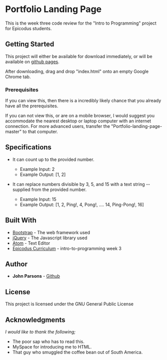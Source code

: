 # Portfolio Landing Page

This is the week three code review for the "Intro to Programming" project for Epicodus students.

## Getting Started

This project will either be available for download immediately, or will be available on [github pages](johnmichaelparsons.github.io/week-3.html).

After downloading, drag and drop "index.html" onto an empty Google Chrome tab.

### Prerequisites

If you can view this, then there is a incredibly likely chance that you already have all the prerequisites.

If you can not view this, or are on a mobile browser, I would suggest you accommodate the nearest desktop or laptop computer with an internet connection. For more advanced users, transfer the "Portfolio-landing-page-master" to that computer.

## Specifications

- It can count up to the provided number.
  - Example Input: 2
  - Example Output: [1, 2]

- It can replace numbers divisible by 3, 5, and 15 with a text string -- supplied from the provided number.
  - Example Input: 15
  - Example Output: [1, 2, Ping!, 4, Pong!, .... 14, Ping-Pong!, 16]

## Built With

- [Bootstrap](http://getbootstrap.com/) - The web framework used
- [jQuery](https://jquery.com/) - The Javascript library used
- [Atom](https://atom.io/) - Text Editor
- [Epicodus Curriculum](https://www.learnhowtoprogram.com/courses) - intro-to-programming week 3

## Author

- **John Parsons** - [Github](https://github.com/Johnmichaelparsons/)

## License

This project is licensed under the GNU General Public License

## Acknowledgments

_I would like to thank the following;_

- The poor sap who has to read this.
- MySpace for introducing me to HTML.
- That guy who smuggled the coffee bean out of South America.

